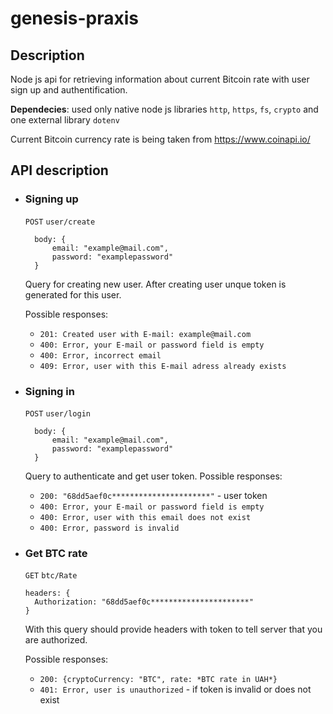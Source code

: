 # genesis-praxis
## Description
Node js api for retrieving information about current Bitcoin rate with user sign up and authentification.

**Dependecies**: used only native node js libraries `http`, `https`, `fs`, `crypto` and one external library `dotenv`

Current Bitcoin currency rate is being taken from https://www.coinapi.io/

## API description

- ### Signing up

  `POST` `user/create`
  ```
    body: {
        email: "example@mail.com",
        password: "examplepassword"
    }
  ```
  Query for creating new user. After creating user unque token is generated for this user.

  Possible responses:
  + `201: Created user with E-mail: example@mail.com` 
  + `400: Error, your E-mail or password field is empty` 
  + `400: Error, incorrect email` 
  + `409: Error, user with this E-mail adress already exists`

- ### Signing in
  `POST` `user/login`
  ```
    body: {
        email: "example@mail.com",
        password: "examplepassword"
    }
   ```
   Query to authenticate and get user token.
    Possible responses:
  + `200: "68dd5aef0c**********************"` - user token
  + `400: Error, your E-mail or password field is empty` 
  + `400: Error, user with this email does not exist` 
  + `400: Error, password is invalid`


- ### Get BTC rate
  `GET` `btc/Rate`
  ```
  headers: {
    Authorization: "68dd5aef0c**********************"
  }
  ```
  With this query should provide headers with token to tell server that you are authorized.
  
  Possible responses:
  + `200: {cryptoCurrency: "BTC", rate: *BTC rate in UAH*}`
  + `401: Error, user is unauthorized` - if token is invalid or does not exist
  

